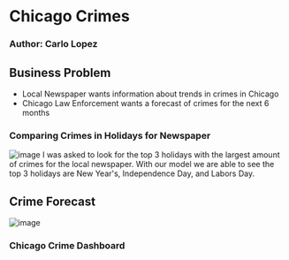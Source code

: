 # Chicago Crimes 
### Author: Carlo Lopez

## Business Problem
- Local Newspaper wants information about trends in crimes in Chicago
- Chicago Law Enforcement wants a forecast of crimes for the next 6 months

### Comparing Crimes in Holidays for Newspaper
![image](https://github.com/carlolopez03/Project-3/assets/139676444/28e62b76-6087-4229-a514-e2117d391a51)
I was asked to look for the top 3 holidays with the largest amount of crimes for the local newspaper. With our model we are able to see the top 3 holidays are New Year's, Independence Day, and Labors Day.

## Crime Forecast
![image](https://github.com/carlolopez03/Project-3/assets/139676444/308722b3-10ad-466a-b045-c45ec9451ad8)

### Chicago Crime Dashboard

